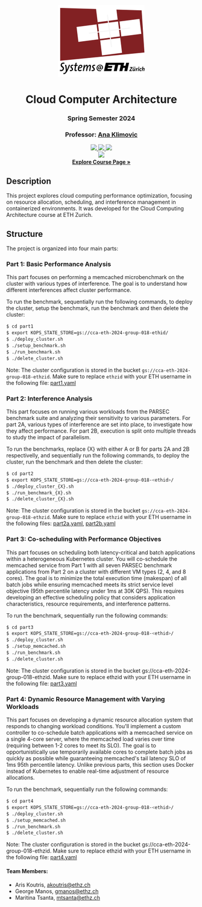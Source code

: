 <div align="center">

  <img src="assets/systems-logo.png">
  
# Cloud Computer Architecture
### Spring Semester 2024
### Professor: [Ana Klimovic](https://anakli.inf.ethz.ch)


<a href="#">
    <img src="https://img.shields.io/badge/Python-3.10-1cb855">
</a>
<a href="#">
    <img src="https://img.shields.io/badge/Kubernetes-v1.29.2-0388fc">
</a>
<a href="#">
    <img src="https://img.shields.io/badge/Cloud-Google-F4B400">
</a>
<br>
<a href="#">
    <img src="https://img.shields.io/badge/License-MIT-8a0023">
</a>
<br>
<a href="https://systems.ethz.ch/education/courses/2024-spring/cloud-computing-architecture.html"><strong>Explore Course Page »</strong></a>
</div>

## Description

This project explores cloud computing performance optimization, focusing on resource allocation, scheduling, and interference management in containerized environments. It was developed for the Cloud Computing Architecture course at ETH Zurich.

## Structure
The project is organized into four main parts:

### Part 1: Basic Performance Analysis
This part focuses on performing a memcached microbenchmark on the cluster with various types of interference. The goal is to understand how different interferences affect cluster performance.

To run the benchmark, sequentially run the following commands, to deploy the cluster, setup the benchmark, run the benchmark and then delete the cluster:
```bash
$ cd part1
$ export KOPS_STATE_STORE=gs://cca-eth-2024-group-018-ethid/
$ ./deploy_cluster.sh
$ ./setup_benchmark.sh
$ ./run_benchmark.sh
$ ./delete_cluster.sh
```

Note:
The cluster configuration is stored in the bucket `gs://cca-eth-2024-group-018-ethzid`. Make sure to replace `ethzid` with your ETH username in the following file: [part1.yaml](part1/part1.yaml)

### Part 2: Interference Analysis

This part focuses on running various workloads from the PARSEC benchmark suite and analyzing their sensitivity to various parameters. For part 2A, various types of interference are set into place, to investigate how they affect performance. For part 2B, execution is split onto multiple threads to study the impact of parallelism. 

To run the benchmarks, replace {X} with either A or B for parts 2A and 2B respectivelly, and sequentially run the following commands, to deploy the cluster, run the benchmark and then delete the cluster:
```bash
$ cd part2
$ export KOPS_STATE_STORE=gs://cca-eth-2024-group-018-<ethid>/
$ ./deploy_cluster_{X}.sh
$ ./run_benchmark_{X}.sh
$ ./delete_cluster_{X}.sh
```
Note:
The cluster configuration is stored in the bucket `gs://cca-eth-2024-group-018-ethzid`. Make sure to replace `ethzid` with your ETH username in the following files: [part2a.yaml](part2/part2a.yaml), [part2b.yaml](part2/part2b.yaml)

### Part 3: Co-scheduling with Performance Objectives

This part focuses on scheduling both latency-critical and batch applications within a heterogeneous Kubernetes cluster. You will co-schedule the memcached service from Part 1 with all seven PARSEC benchmark applications from Part 2 on a cluster with different VM types (2, 4, and 8 cores). The goal is to minimize the total execution time (makespan) of all batch jobs while ensuring memcached meets its strict service level objective (95th percentile latency under 1ms at 30K QPS). This requires developing an effective scheduling policy that considers application characteristics, resource requirements, and interference patterns.

To run the benchmark, sequentially run the following commands:
```bash
$ cd part3
$ export KOPS_STATE_STORE=gs://cca-eth-2024-group-018-<ethid>/
$ ./deploy_cluster.sh
$ ./setup_memcached.sh
$ ./run_benchmark.sh
$ ./delete_cluster.sh
```
Note: The cluster configuration is stored in the bucket gs://cca-eth-2024-group-018-ethzid. Make sure to replace ethzid with your ETH username in the following file: [part3.yaml](part3/part3.yaml)

### Part 4: Dynamic Resource Management with Varying Workloads

This part focuses on developing a dynamic resource allocation system that responds to changing workload conditions. You'll implement a custom controller to co-schedule batch applications with a memcached service on a single 4-core server, where the memcached load varies over time (requiring between 1-2 cores to meet its SLO). The goal is to opportunistically use temporarily available cores to complete batch jobs as quickly as possible while guaranteeing memcached's tail latency SLO of 1ms 95th percentile latency. Unlike previous parts, this section uses Docker instead of Kubernetes to enable real-time adjustment of resource allocations.

To run the benchmark, sequentially run the following commands:
```bash
$ cd part4
$ export KOPS_STATE_STORE=gs://cca-eth-2024-group-018-<ethid>/
$ ./deploy_cluster.sh
$ ./setup_memcached.sh
$ ./run_benchmark.sh
$ ./delete_cluster.sh
```
Note: The cluster configuration is stored in the bucket gs://cca-eth-2024-group-018-ethzid. Make sure to replace ethzid with your ETH username in the following file: [part4.yaml](part4/part4.yaml)

#### Team Members:
* Aris Koutris, [akoutris@ethz.ch](mailto:akoutris@ethz.ch)
* George Manos,  [gmanos@ethz.ch](mailto:gmanos@ethz.ch)
* Maritina Tsanta, [mtsanta@ethz.ch](mailto:mtsanta@ethz.ch)
